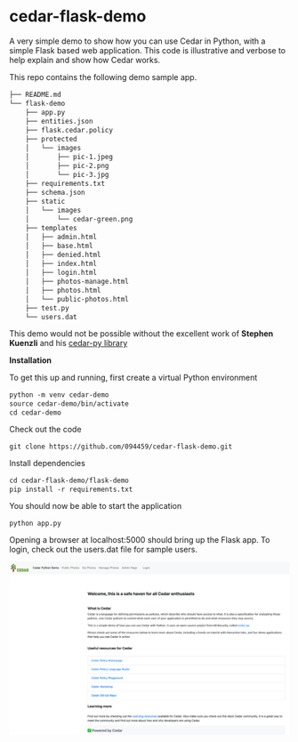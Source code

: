 # cedar-flask-demo

A very simple demo to show how you can use Cedar in Python, with a simple Flask based web application. This code is illustrative and verbose to help explain and show how Cedar works.

This repo contains the following demo sample app.

```
├── README.md
└── flask-demo
    ├── app.py
    ├── entities.json
    ├── flask.cedar.policy
    ├── protected
    │   └── images
    │       ├── pic-1.jpeg
    │       ├── pic-2.png
    │       └── pic-3.jpg
    ├── requirements.txt
    ├── schema.json
    ├── static
    │   └── images
    │       └── cedar-green.png
    ├── templates
    │   ├── admin.html
    │   ├── base.html
    │   ├── denied.html
    │   ├── index.html
    │   ├── login.html
    │   ├── photos-manage.html
    │   ├── photos.html
    │   └── public-photos.html
    ├── test.py
    └── users.dat
```

This demo would not be possible without the excellent work of **Stephen Kuenzli** and his [cedar-py library](https://github.com/k9securityio/cedar-py)

**Installation**

To get this up and running, first create a virtual Python environment

```
python -m venv cedar-demo
source cedar-demo/bin/activate
cd cedar-demo
```

Check out the code

```
git clone https://github.com/094459/cedar-flask-demo.git
```

Install dependencies

```
cd cedar-flask-demo/flask-demo
pip install -r requirements.txt
```

You should now be able to start the application

```
python app.py
```

Opening a browser at localhost:5000 should bring up the Flask app. To login, check out the users.dat file for sample users.

![example homepage of demo](images/cedar-python-demo.png)


